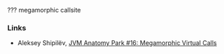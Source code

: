 ??? megamorphic callsite

### Links
- Aleksey Shipilёv, [JVM Anatomy Park #16: Megamorphic Virtual Calls](https://shipilev.net/jvm-anatomy-park/16-megamorphic-virtual-calls/)
